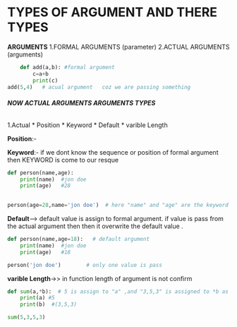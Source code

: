 # TYPES OF ARGUMENT AND THERE TYPES 

**ARGUMENTS**
1.FORMAL ARGUMENTS (parameter)
2.ACTUAL ARGUMENTS (arguments)  
``` python
    def add(a,b): #formal argument
        c=a+b
        print(c) 
add(5,4)   # acual argument   coz we are passing something
```
###### **NOW ACTUAL ARGUMENTS ARGUMENTS TYPES**
1.Actual
    * Position
    * Keyword
    * Default
    * varible Length


**Position**:- 


**Keyword**:- if we dont know the sequence or position of formal argument then KEYWORD is come to our resque 
``` python 
def person(name,age):
    print(name)  #jon doe
    print(age)   #28
  

person(age=28,name='jon doe')  # here "name" and "age" are the keyword (same as formal arguments(parameter) ) , they are specify at the time of passing the value , 
```
**Default**--> default value is assign to formal argument. if value is pass from the actual argument then then it overwrite the default value .
```python 
def person(name,age=18):   # default argument
    print(name)  #jon doe
    print(age)   #18

person('jon doe')        # only one value is pass
``` 


**varible Length**->> in function length of argument is not confirm
```python
def sum(a,*b):  # 5 is assign to "a" ,and "3,5,3" is assigned to *b as tuple
    print(a) #5
    print(b)  #(3,5,3)

sum(5,3,5,3)
```

